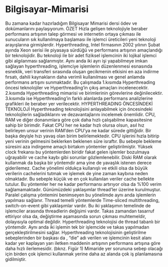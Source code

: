 # Bilgisayar-Mimarisi
Bu zamana kadar hazırladığım Bilgisayar Mimarisi dersi ödev ve dokümanlarını paylaşıyorum.
ÖZET
	Hızla gelişen teknolojiyle beraber performans artışının talep görmesi ve internetin ortaya çıkması ile sunucuların sık kullanılmaya başlaması ile işlemci üreticileri yeni teknoloji arayışlarına girmişlerdir. Hyperthreading, Intel firmasının 2002 yılının Şubat ayında Xeon serisi ile piyasaya sürdüğü ve performans artışının amaçlandığı bir teknolojidir. Bu teknoloji ile bir adet fiziksel işlemcinin iki lojikal işlemci gibi algılanması sağlanmıştır. Aynı anda iki ayrı işi yapabilmeye imkan sağlayan hyperthreading, işlemciye işlemlerin düzenlenmesi esnasında esneklik, veri transferi sırasında oluşan gecikmenin etkisini en aza indirme fırsatı, dahili kaynakların daha verimli kullanılması ve genel anlamda performans artışını sunmaktadır.
	Bu çalışmada 1.kısımda Hyperthreading öncesi teknolojiler ve Hyperthreading’in çıkış amaçları incelenecektir. 2.kısımda Hyperthreading mimarisi ve birimlerinin görevlerine değinilecektir. 3.kısımda ise Hyperthreading’in farklı alanlarda performans analizlerine grafikleri ile beraber yer verilecektir.
HYPERTHREADING ÖNCESİNDEKİ TEKNOLOJİ
	Hyperthreading teknolojisini anlayabilmek için öncesindeki teknolojilerin sağladıklarını ve dezavantajlarını incelemek önemlidir. CPU, RAM ve diğer donanımlara göre çok daha hızlı çalışabilme kapasitesine sahip bir birimdir. Fakat CPU her ne kadar hızlı olursa olsun, asıl hız belirleyen unsur verinin RAM’den CPU’ya ne kadar sürede gittiğidir. Bir başka deyişle hızı yavaş olan birim belirlemektedir. CPU işlerini hızla bitirip yeni verinin gelmesini beklerken beklenen süre israftır. Bu sebeple bekleme süresini aza indirgeme amaçlı birtakım yöntemler geliştirilmiştir. Yüksek clock frekansı bu yöntemlerden biridir fakat gelen işlemler bozulmaya uğrayabilir ve cache kaybı gibi sorunlar gözlemlenebilir. Diski RAM olarak kullanmak da başka bir yöntemdir ama yine de yavaşlık istenen derece giderilemez. Cache yönelimi oldukça kullanışlı ve etkili olsa da büyük verilerin cachelerini tutmak ve işlemek de yine zaman kaybına neden olmaktadır. Bu sebeple küçük ve en çok kullanılan veriler cache bellekte tutulur. Bu yöntemler her ne kadar performansı artırıyor olsa da %100 verim sağlamamaktadır. Günümüzdeki yaklaşımlar thread’ler üzerine kurulmuştur. Paralel çalışma yöntemini benimseyen bu yönelimde aynı anda işlemlerin yapılması sağlanır. Thread temelli yöntemlerde Time-sliced multithreading, switch-on-event gibi yaklaşımlar vardır. Bu iki yaklaşımın temelinde de işlemciler arasında threadlerin değişimi vardır. Takas zamandan tasarruf ettiriyor olsa da, değiştirme aşamasında sorun çıkması muhtemeldir, dolayısıyla optimal değildir. Hyperthreading teknolojisi de thread tabanlı bir yöntemdir. Aynı anda iki işlemin tek bir işlemcide ve takas yapılmadan gerçekleştirilmesini sağlar. 
	Hyperthreading teknolojisinin geliştirilme sebeplerinden bir başkası da , “die” adı verilen ve işlemcinin kesit alanı kadar yer kaplayan yarı iletken maddenin artışının performans artışına göre daha hızlı ilerlemesidir. (bknz. Figür 1) Mimaride yer sorununa sebep olacağı için birden çok işlemci kullanmak yerine daha az alanda çok iş planlamasına gidilmiştir.
